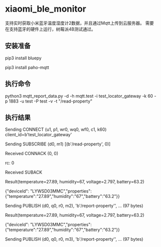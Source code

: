 # xiaomi_ble_monitor
支持实时获取小米蓝牙温度湿度计2数据，并且通过Mqtt上传到云服务器。
需要在支持蓝牙的硬件上运行，树莓派4B测试通过。

## 安装准备
pip3 install bluepy

pip3 install paho-mqtt

## 执行命令
python3 mqtt_report_data.py -d -h mqtt.test -i test_locator_gateway -k 60 -p 1883 -u test -P test -v -t "/read-property"


## 执行结果
Sending CONNECT (u1, p1, wr0, wq0, wf0, c1, k60) client_id=b'test_locator_gateway'

Sending SUBSCRIBE (d0, m1) [(b'/read-property', 0)]

Received CONNACK (0, 0)

rc: 0

Received SUBACK

Result(temperature=27.89, humidity=67, voltage=2.797, battery=63.2)

{"deviceId": "LYWSD03MMC","properties": {"temperature":"27.89","humidity":"67","battery":"63.2"}}

Sending PUBLISH (d0, q0, r0, m2), 'b'/report-property'', ... (97 bytes)

Result(temperature=27.89, humidity=67, voltage=2.797, battery=63.2)

{"deviceId": "LYWSD03MMC","properties": {"temperature":"27.89","humidity":"67","battery":"63.2"}}

Sending PUBLISH (d0, q0, r0, m3), 'b'/report-property'', ... (97 bytes)

